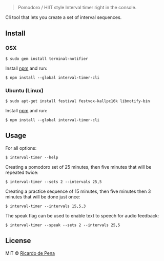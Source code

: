 > Pomodoro / HIIT style Interval timer right in the console.

Cli tool that lets you create a set of interval sequences.

## Install



### OSX

    $ sudo gem install terminal-notifier

Install [npm](http://npmjs.org/) and run:

    $ npm install --global interval-timer-cli


### Ubuntu (Linux)

    $ sudo apt-get install festival festvox-kallpc16k libnotify-bin

Install [npm](http://npmjs.org/) and run:

    $ npm install --global interval-timer-cli

## Usage
For all options:

    $ interval-timer --help

Creating a pomodoro set of 25 minutes, then five minutes that will be repeated twice:

    $ interval-timer --sets 2 --intervals 25,5

Creating a practice sequence of 15 minutes, then five minutes then 3 minutes that will be done just once:

    $ interval-timer --intervals 15,5,3

The speak flag can be used to enable text to speech for audio feedback:

    $ interval-timer --speak --sets 2 --intervals 25,5


## License

MIT © [Ricardo de Pena](http://rdepena.com/)
